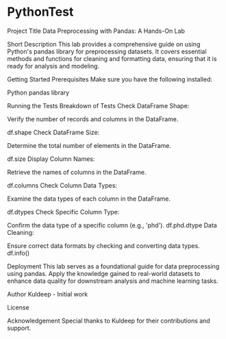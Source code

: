 # PythonTest
Project Title
Data Preprocessing with Pandas: A Hands-On Lab

Short Description
This lab provides a comprehensive guide on using Python's pandas library for preprocessing datasets. It covers essential methods and functions for cleaning and formatting data, ensuring that it is ready for analysis and modeling.

Getting Started
Prerequisites
Make sure you have the following installed:

Python
pandas library

Running the Tests
Breakdown of Tests
Check DataFrame Shape:

Verify the number of records and columns in the DataFrame.

df.shape
Check DataFrame Size:

Determine the total number of elements in the DataFrame.

df.size
Display Column Names:

Retrieve the names of columns in the DataFrame.

df.columns
Check Column Data Types:

Examine the data types of each column in the DataFrame.

df.dtypes
Check Specific Column Type:

Confirm the data type of a specific column (e.g., 'phd').
df.phd.dtype
Data Cleaning:

Ensure correct data formats by checking and converting data types.
df.info()

Deployment
This lab serves as a foundational guide for data preprocessing using pandas. Apply the knowledge gained to real-world datasets to enhance data quality for downstream analysis and machine learning tasks.

Author
Kuldeep - Initial work 

License

Acknowledgement
Special thanks to Kuldeep for their contributions and support.

